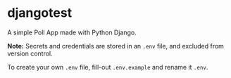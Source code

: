 # djangotest

A simple Poll App made with Python Django.

**Note:** Secrets and credentials are stored in an `.env` file, and excluded from version control.

To create your own `.env` file, fill-out `.env.example` and rename it `.env`.
